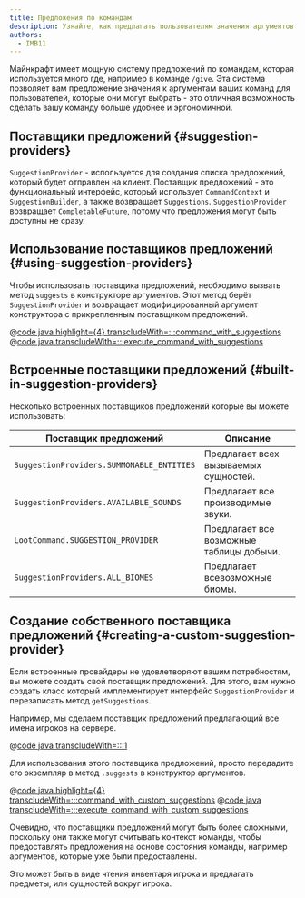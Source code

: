 ```yaml
---
title: Предложения по командам
description: Узнайте, как предлагать пользователям значения аргументов команд.
authors:
  - IMB11
---
```


Майнкрафт имеет мощную систему предложений по командам, которая используется много где, например в команде `/give`. Эта система позволяет вам предложение значения к аргументам ваших команд для пользователей, которые они могут выбрать - это отличная возможность сделать вашу команду больше удобнее и эргономичной.

## Поставщики предложений {#suggestion-providers}

`SuggestionProvider` - используется для создания списка предложений, который будет отправлен на клиент. Поставщик предложений - это функциональный интерфейс, который использует `CommandContext` и `SuggestionBuilder`, а также возвращает `Suggestions`. `SuggestionProvider` возвращает `CompletableFuture`, потому что предложения могут быть доступны не сразу.

## Использование поставщиков предложений {#using-suggestion-providers}

Чтобы использовать поставщика предложений, необходимо вызвать метод `suggests` в конструкторе аргументов. Этот метод берёт `SuggestionProvider` и возвращает модифицированный аргумент конструктора с прикрепленным поставщиком предложений.

@[code java highlight={4} transcludeWith=:::command_with_suggestions](@/reference/1.21.1/src/main/java/com/example/docs/command/ExampleModCommands.java)
@[code java transcludeWith=:::execute_command_with_suggestions](@/reference/1.21.1/src/main/java/com/example/docs/command/ExampleModCommands.java)

## Встроенные поставщики предложений {#built-in-suggestion-providers}

Несколько встроенных поставщиков предложений которые вы можете использовать:

| Поставщик предложений                     | Описание                                                 |
| ----------------------------------------- | -------------------------------------------------------- |
| `SuggestionProviders.SUMMONABLE_ENTITIES` | Предлагает всех вызываемых сущностей.    |
| `SuggestionProviders.AVAILABLE_SOUNDS`    | Предлагает все производимые звуки.       |
| `LootCommand.SUGGESTION_PROVIDER`         | Предлагает все возможные таблицы добычи. |
| `SuggestionProviders.ALL_BIOMES`          | Предлагает всевозможные биомы.           |

## Создание собственного поставщика предложений {#creating-a-custom-suggestion-provider}

Если встроенные провайдеры не удовлетворяют вашим потребностям, вы можете создать свой поставщик предложений. Для этого, вам нужно создать класс который имплементирует интерфейс `SuggestionProvider` и перезаписать метод `getSuggestions`.

Например, мы сделаем поставщик предложений предлагающий все имена игроков на сервере.

@[code java transcludeWith=:::1](@/reference/1.21.1/src/main/java/com/example/docs/command/PlayerSuggestionProvider.java)

Для использования этого поставщика предложений, просто передадите его экземпляр в метод `.suggests` в конструктор аргументов.

@[code java highlight={4} transcludeWith=:::command_with_custom_suggestions](@/reference/1.21.1/src/main/java/com/example/docs/command/ExampleModCommands.java)
@[code java transcludeWith=:::execute_command_with_custom_suggestions](@/reference/1.21.1/src/main/java/com/example/docs/command/ExampleModCommands.java)

Очевидно, что поставщики предложений могут быть более сложными, поскольку они также могут считывать контекст команды, чтобы предоставлять предложения на основе состояния команды, например аргументов, которые уже были предоставлены.

Это может быть в виде чтения инвентаря игрока и предлагать предметы, или сущностей вокруг игрока.
